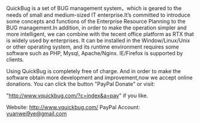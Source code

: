 QuickBug is a set of BUG management system，which is geared to the needs of small and medium-sized IT enterprise.It’s committed to introduce some concepts and functions of the Enterprise Resource Planning to the BUG management.In addition, in order to make the operation simpler and more intelligent, we can combine with the tecent office platform as RTX that is widely used by enterprises. It can be installed in the Window/Linux/Unix or other operating system, and its runtime environment requires some software such as PHP, Mysql, Apache/Nginx. IE/Firefox is supported by clients.

Using QuickBug is completely free of charge. And in order to make the software obtain more development and improvement,now we accept online donations. You can click the button "PayPal Donate" or visit:

"http://www.vquickbug.com/?c=index&a=pay"  if you like.

Website: http://www.vquickbug.com/
PayPal Account: yuanwei9ye@gmail.com